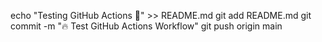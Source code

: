 echo "Testing GitHub Actions 🚀" >> README.md
git add README.md
git commit -m "🔥 Test GitHub Actions Workflow"
git push origin main
